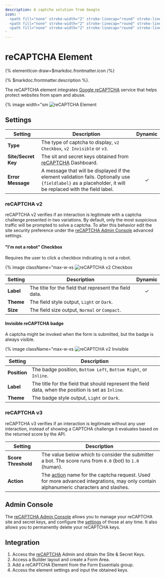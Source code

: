 ```yaml
---
description: A captcha solution from Google
icon: '
  <path fill="none" stroke-width="2" stroke-linecap="round" stroke-linejoin="round" d="M1.806 16.304c0 .173.004.345.012.516v9.745l2.694-2.694a12.002 12.002 0 0 0 9.317 4.423c3.91 0 7.384-1.866 9.58-4.757l-4.416-4.462a5.858 5.858 0 0 1-1.789 2.007c-.771.602-1.864 1.093-3.375 1.093-.182 0-.323-.021-.427-.061a5.824 5.824 0 0 1-4.451-2.681l3.126-3.126c-3.959.016-8.432.025-10.271-.002"/>
  <path fill="none" stroke-width="2" stroke-linecap="round" stroke-linejoin="round" d="M28.194 13.7a12.648 12.648 0 0 0-.012-.516V3.439l-2.694 2.694c-2.205-2.699-4.485-4.427-8.243-4.427v6.025c1.818.469 3.06 1.27 3.804 2.84l-3.126 3.126c3.959-.015 8.432-.025 10.271.002"/>
  <path fill="none" stroke-width="2" stroke-linecap="round" stroke-linejoin="round" d="M13.795 1.706c-.173 0-.344.005-.515.012H3.534l2.694 2.694c-2.699 2.205-4.407 7.245-4.405 8.408 0 0 6.177-.019 6.2-.011.148-1.872 1.144-3.002 2.643-3.958l3.126 3.126c-.015-3.959-.024-8.432.002-10.271"/>
'
---
```


# reCAPTCHA Element

{% elementIcon draw=$markdoc.frontmatter.icon /%}

{% $markdoc.frontmatter.description %}.

The reCAPTCHA element integrates [Google reCAPTCHA](https://developers.google.com/recaptcha) service that helps protect websites from spam and abuse.

{% image width="sm
![reCAPTCHA Element](./assets/captcha/recaptcha.webp)

## Settings

| Setting | Description | Dynamic |
| ------- | ----------- | :-----: |
| **Type** | The type of captcha to display, `v2 Checkbox`, `v2 Invisible` or `v3`. |
| **Site/Secret Key** | The sit and secret keys obtained from [reCAPTCHA](https://developers.google.com/recaptcha) Dashboard. |
| **Error Message** | A message that will be displayed if the element validation fails. Optionally use `{fieldlabel}` as a placeholder, it will be replaced with the field label. | &#x2713; |

### reCAPTCHA v2

reCAPTCHA v2 verifies if an interaction is legitimate with a captcha challenge presented in two variations. By default, only the most suspicious traffic will be prompted to solve a captcha. To alter this behavior edit the site security preference under the [reCAPTCHA Admin Console](#admin-console) advanced settings.

#### "I'm not a robot" Checkbox

Requires the user to click a checkbox indicating is not a robot.

{% image className="max-w-xs
![reCAPTCHA v2 Checkbox](./assets/captcha/recaptcha-checkbox.gif)

| Setting | Description | Dynamic |
| ------- | ----------- | :-----: |
| **Label** | The title for the field that represent the field data. | &#x2713; |
| **Theme** | The field style output, `Light` or `Dark`. |
| **Size** | The field size output, `Normal` or `Compact`. |

#### Invisible reCAPTCHA badge

A captcha might be invoked when the form is submitted, but the badge is always visible.

{% image className="max-w-xs
![reCAPTCHA v2 Invisible](./assets/captcha/recaptcha-invisible.png)

| Setting | Description |
| ------- | ----------- |
| **Position** | The badge position, `Bottom Left`, `Bottom Right`, or `Inline`. |
| **Label** | The title for the field that should represent the field data, when the position is set as `Inline`.|
| **Theme** | The badge style output, `Light` or `Dark`. |

### reCAPTCHA v3

reCAPTCHA v3 verifies if an interaction is legitimate without any user interaction, instead of showing a CAPTCHA challenge it evaluates based on the returned score by the API.

| Setting | Description |
| ------- | ----------- |
| **Score Threshold** | The value below which to consider the submitter a bot. The score runs from `0.0` (bot) to `1.0` (human). |
| **Action** | The [action](https://developers.google.com/recaptcha/docs/v3#actions) name for the captcha request. Used for more advanced integrations, may only contain alphanumeric characters and slashes. |

## Admin Console

The [reCAPTCHA Admin Console](https://www.google.com/recaptcha/admin) allows you to manage your reCAPTCHA site and secret keys, and configure the [settings](https://developers.google.com/recaptcha/docs/settings) of those at any time. It also allows you to permanently delete your reCAPTCHA keys.

## Integration

1. Access the [reCAPTCHA](https://www.google.com/recaptcha/admin) Admin and obtain the Site & Secret Keys.
1. Access a Builder layout and create a Form Area.
1. Add a reCAPTCHA Element from the Form Essentials group.
1. Access the element settings and input the obtained keys.
